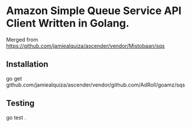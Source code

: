 Amazon Simple Queue Service API Client Written in Golang.
=========================================================

Merged from https://github.com/jamiealquiza/ascender/vendor/Mistobaan/sqs

Installation
------------

   go get github.com/jamiealquiza/ascender/vendor/github.com/AdRoll/goamz/sqs


Testing
-------

   go test .
